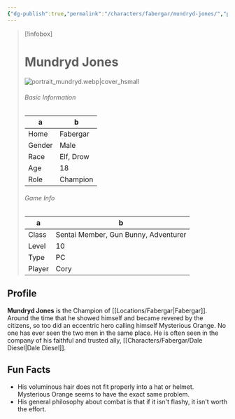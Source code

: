 ```yaml
---
{"dg-publish":true,"permalink":"/characters/fabergar/mundryd-jones/","pinned":true}
---
```



> [!infobox]
> # Mundryd Jones
> ![portrait_mundryd.webp|cover_hsmall](/img/user/z_Assets/portrait_mundryd.webp)
> ###### Basic Information
> a |b   |
> ---|---|
> Home | Fabergar |
> Gender | Male |
> Race | Elf, Drow |
> Age | 18 |
> Role | Champion |
> ###### Game Info
> a | b  |
> ---|---|
> Class | Sentai Member, Gun Bunny, Adventurer |
> Level | 10 |
> Type | PC |
> Player | Cory |

## Profile
**Mundryd Jones** is the Champion of [[Locations/Fabergar\|Fabergar]]. Around the time that he showed himself and became revered by the citizens, so too did an eccentric hero calling himself Mysterious Orange. No one has ever seen the two men in the same place. He is often seen in the company of his faithful and trusted ally, [[Characters/Fabergar/Dale Diesel\|Dale Diesel]].

## Fun Facts
- His voluminous hair does not fit properly into a hat or helmet. Mysterious Orange seems to have the exact same problem.
- His general philosophy about combat is that if it isn't flashy, it isn't worth the effort.


